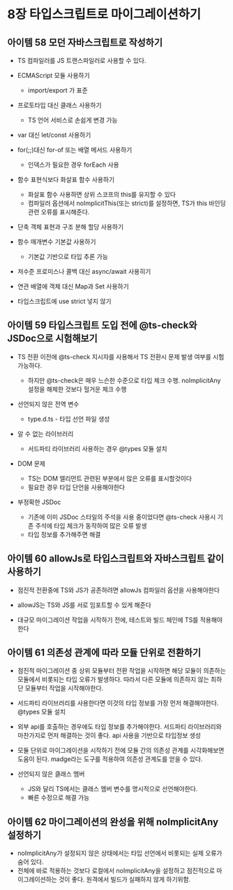 <!-- 287 - 316 -->

# 8장 타입스크립트로 마이그레이션하기

## 아이템 58 모던 자바스크립트로 작성하기

- TS 컴파일러를 JS 트랜스파일러로 사용할 수 있다.

- ECMAScript 모듈 사용하기

  - import/export 가 표준

- 프로토타입 대신 클래스 사용하기

  - TS 언어 서비스로 손쉽게 변경 가능

- var 대신 let/const 사용하기

- for(;;)대신 for-of 또는 배열 메서드 사용하기

  - 인덱스가 필요한 경우 forEach 사용

- 함수 표현식보다 화살표 함수 사용하기

  - 화살표 함수 사용하면 상위 스코프의 this를 유지할 수 있다
  - 컴파일러 옵션에서 noImplicitThis(또는 strict)를 설정하면, TS가 this 바인딩 관련 오류를 표시해준다.

- 단축 객체 표현과 구조 분해 할당 사용하기

- 함수 매개변수 기본값 사용하기

  - 기본값 기반으로 타입 추론 가능

- 저수준 프로미스나 콜백 대신 async/await 사용히기

- 연관 배열에 객체 대신 Map과 Set 사용하기

- 타입스크립트에 use strict 넣지 않기

## 아이템 59 타입스크립트 도입 전에 @ts-check와 JSDoc으로 시험해보기

- TS 전환 이전에 @ts-check 지시자를 사용해서 TS 전환시 문제 발생 여부를 시험 가능하다.

  - 하지만 @ts-check은 매우 느슨한 수준으로 타입 체크 수행. noImplicitAny 설정을 해체한 것보다 헐거운 체크 수행

- 선언되지 않은 전역 변수

  - type.d.ts - 타입 선언 파일 생성

- 알 수 없는 라이브러리

  - 서드파티 라이브러리 사용하는 경우 @types 모듈 설치

- DOM 문제

  - TS는 DOM 엘리먼트 관련된 부분에서 많은 오류를 표시할것이다
  - 필요한 경우 타입 단언을 사용해야한다

- 부정확한 JSDoc
  - 기존에 이미 JSDoc 스타일의 주석을 사용 중이었다면 @ts-check 사용시 기존 주석에 타입 체크가 동작하여 많은 오류 발생
  - 타입 정보를 추가해주면 해결

## 아이템 60 allowJs로 타입스크립트와 자바스크립트 같이 사용하기

- 점진적 전환중에 TS와 JS가 공존하려면 allowJs 컴파일러 옵션을 사용해야한다
- allowJS는 TS와 JS를 서로 임포트할 수 있게 해준다

- 대규모 마이그레이션 작업을 시작하기 전에, 테스트와 빌드 체인에 TS를 적용해야한다

## 아이템 61 의존성 관계에 따라 모듈 단위로 전환하기

- 점진적 마이그레이션 중 상위 모듈부터 전환 작업을 시작하면 해당 모듈이 의존하는 모듈에서 비롯되는 타입 오류가 발생하다. 따라서 다른 모듈에 의존하지 않는 최하단 모듈부터 작업을 시작해야한다.

- 서드파티 라이브러리를 사용한다면 이것의 타입 정보를 가장 먼저 해결해야한다. @types 모듈 설치

- 외부 api를 호출하는 경우에도 타입 정보를 추가해야한다. 서드파티 라이브러리와 마찬가지로 먼저 해결하는 것이 좋다. api 사용을 기반으로 타입정보 생성

- 모듈 단위로 마이그레이션을 시작하기 전에 모듈 간의 의존성 관계를 시각화해보면 도움이 된다. madge라는 도구를 적용하여 의존성 관계도를 얻을 수 있다.

- 선언되지 않은 클래스 멤버
  - JS와 달리 TS에서는 클래스 멤버 변수를 명시적으로 선언해야한다.
  - 빠른 수정으로 해결 가능

## 아이템 62 마이그레이션의 완성을 위해 noImplicitAny 설정하기

- noImplicitAny가 설정되지 않은 상태에서는 타입 선언에서 비롯되는 실제 오류가 숨어 있다.
- 전체에 바로 적용하는 것보다 로컬에서 noImplicitAny을 설정하고 점진적으로 마이그레이션하는 것이 좋다. 원격에서 빌드가 실패하지 않게 하기위함.
